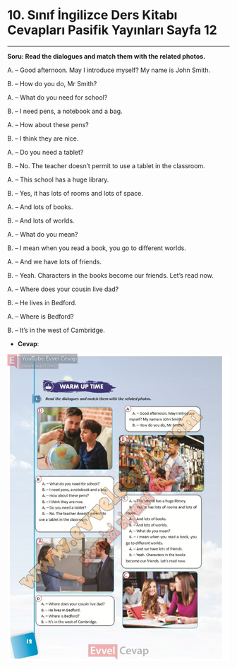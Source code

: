 # 10. Sınıf İngilizce Ders Kitabı Cevapları Pasifik Yayınları Sayfa 12

---

**Soru: Read the dialogues and match them with the related photos.**

A. – Good afternoon. May I introduce myself? My name is John Smith.

 B. – How do you do, Mr Smith?

A. – What do you need for school?

 B. – I need pens, a notebook and a bag.

 A. – How about these pens?

 B. – I think they are nice.

 A. – Do you need a tablet?

 B. – No. The teacher doesn’t permit to use a tablet in the classroom.

A. – This school has a huge library.

 B. – Yes, it has lots of rooms and lots of space.

 A. – And lots of books.

 B. – And lots of worlds.

 A. – What do you mean?

 B. – I mean when you read a book, you go to different worlds.

 A. – And we have lots of friends.

 B. – Yeah. Characters in the books become our friends. Let’s read now.

A. – Where does your cousin live dad?

 B. – He lives in Bedford.

 A. – Where is Bedford?

 B. – It’s in the west of Cambridge.

-   **Cevap**:

![Image 1](./image_1.jpg)